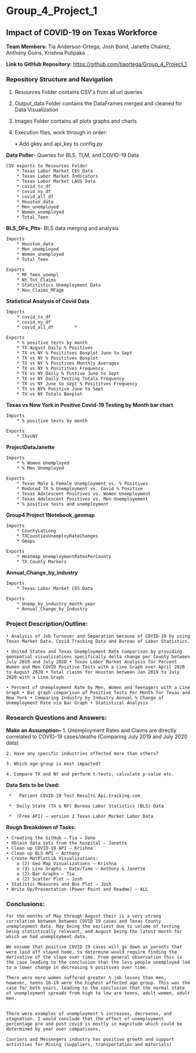 # Group_4_Project_1

## Impact of COVID-19 on Texas Workforce

**Team Members:** Tia Anderson-Ortega, Josh Bond, Janette Chairez, Anthony Goins, Krishna Pulipaka

**Link to GitHub Repository:** https://github.com/tiaortega/Group_4_Project_1

### Repository Structure and Navigation

1. Resources Folder contains CSV's from all url queries

2. Output_data Folder contains the DataFrames merged and cleaned for Data Visualization

3. Images Folder contains all plots graphs and charts

4. Execution files, work through in order: 

    • Add gkey and api_key to config.py

 **Data Puller**- Queries for BLS, TLM, and COVID-19 Data
     
    CSV exports to Resources Folder
        * Texas Labor Market CES Data
        * Texas Labor Market Indicators
        * Texas Labor Market LAUS Data
        * covid_tx_df
        * covid_ny_df
        * covid_all_df
        * Houston_data
        * Men_unemployed
        * Women_unemployed
        * Total_Teen

 **BLS_DFs_Plts**- BLS data merging and analysis
    
    Imports
        * Houston_data
        * Men_unemployed
        * Women_unemployed
        * Total_Teen 
    
    Exports
        * MF_Teen_unempl
        * NY_Tot_Claims
        * Statitistics Unemployment Data
        * Hou_Claims_MFage

 **Statistical Analysis of Covid Data**
    
    Imports
        * covid_tx_df
        * covid_ny_df
        * covid_all_df        * 
    
    Exports
        * % positive tests by month
        * TX August Daily % Positives
        * TX vs NY % Posititves Boxplot June to Sept
        * TX vs NY % Posititves Boxplot
        * TX vs NY % Positives Monthly Averages
        * TX vs NY % Posititves Frequency
        * TX vs NY Daily % Postive June to Sept
        * TX vs NY Daily Testing Totals Frequency
        * TX vs NY June to Sept % Posititves Frequency
        * TX vs NY% Positive June to Sept
        * TX vs NY Totals Boxplot     
 
 **Texas vs New York in Positive Covid-19 Testing by Month bar chart**
    
    Imports
        * % positive tests by month
    
    Exports 
        * TXvsNY
   
**ProjectDataJanette**
    
    Imports
        * % Women Unemployed
        * % Men Unemployed

    Exports
        * Texas Male & Female Unemployment vs. % Positives
        * Reduced TX % Unemployment vs. Covid % Positive
        * Texas Adolescent Positives vs. Women Unemployment
        * Texas Adolescent Positives vs. Men Unemployement 
        * % positive tests and unemployment   
      
 **Group4 Project 1Notebook_geomap**
    
    Imports
        * CountyLatLong
        * TXCountiesUnemployRateChanges
        * Gmaps

    Exports
        * Heatmap_UnemploymentRatesPerCounty
        * TX County Markers
    
 
    
 **Annual_Change_by_industry**

    Imports 
        * Texas Labor Market CES Data

    Exports
        * Unemp_by_industry_month_year
        * Annual_Change_by_Industry



### Project Description/Outline: 

    • Analysis of Job Turnover and Separation because of COVID-19 by using Texas Market Data, Covid Tracking Data and Bureau of Labor Statistics.

    • United States and Texas Unemployment Rate Comparison by providing geospatial visualizations specifically delta change per County between July 2019 and July 2020 • Texas Labor Market Analysis for Percent Women and Men COVID Positive Tests with a Line Graph over April 2020 to August 2020 • Total claims for Houston between Jan 2019 to July 2020 with a Line Graph

    • Percent of Unemployment Rate by Men, Women and Teenagers with a Line Graph • Bar graph comparison of Positive Tests Per Month for Texas and New York • Comparing Industry by Industry Annual % Change of Unemployment Rate via Bar Graph • Statistical Analysis

### Research Questions and Answers:

 **Make an Assumption–** 
    1. Unemployment Rates and Claims are directly correlated to COVID-19 cases/deaths (Comparing July 2019 and July 2020 data)

    2. Have any specific industries affected more than others?
    
    3. Which age-group is most impacted?
    
    4. Compare TX and NY and perform t-tests, calculate p-value etc.

 **Data Sets to be Used:** 

     *   Patient COVID-19 Test Results Api.tracking.com 

     *  Daily State (TX & NY) Bureau Labor Statistics (BLS) Data 

     *  (Free API) – version 2 Texas Labor Market Labor Data 

 **Rough Breakdown of Tasks:** 

    • Creating the GitHub – Tia – Done 
    • Obtain data sets from the hospital – Janette 
    • Clean up COVID-19 API – Krishna 
    • Clean up BLS API – Anthony 
    • Create MatPlotLib Visualizations: 
        o (2) Geo Map Visualizations – Krishna 
        o (3) Line Graphs – Date/Time – Anthony & Janette 
        o (2) Bar Graphs – Tia 
        o (2) Scatter Plot – Josh 
    • Statistic Measures and Box Plot – Josh 
    • Write Up/Presentation (Power Point and Readme) – ALL

### Conclusions:

    For the months of May through August their is a very strong correlation between between COVID 19 cases and Texas County unemployment data. May being the earliest due to volume of testing being statistically relevant, and August being the latest month for which we had unemployment data.

    We assume that positive COVID 19 cases will go down as parents that were laid off stayed home, to determine would require finding the derivative of the slope over time. From general observation this is the case leading to the conclusion that the less people unemployed led to a lower change in decreasing % positives over time.

    There were more women suffered greater % job losses than men,
    however, teens 16-19 were the highest affected age group. This was the case for both years, leading to the conclusion that the normal state of unemployment spreads from high to low are teens, adult women, adult men.


    There were examples of unemployment % increases, decreases, and stagnation. I would conclude that the effect of unemployment percentage pre and post covid is mostly in magnitude which could be determined by year over comparisons.

    Couriers and Messengers industry has positive growth and support activities for Mining (suppliers, transportation and materials)


